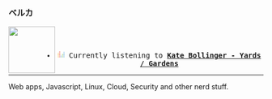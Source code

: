 ### ベルカ
<div align="center">
<kbd>
<a href="https://www.youtube.com/results?search_query=Kate+Bollinger+Yards+&#x2F;+Gardens" target="_blank">
    <img align="left" width="92" height="92" src="https:&#x2F;&#x2F;lastfm.freetls.fastly.net&#x2F;i&#x2F;u&#x2F;174s&#x2F;9a8a77251fba7ff7c64c180cfc268c74.jpg">
</a>
</br></br>
<ul><li>
<p align="center"><img height="14" width="14" src=https:&#x2F;&#x2F;github.com&#x2F;BelkaDev&#x2F;BelkaDev&#x2F;blob&#x2F;master&#x2F;assets&#x2F;listening4.png?raw&#x3D;true> Currently listening to <b><a href="https://www.youtube.com/results?search_query=Kate+Bollinger+Yards+&#x2F;+Gardens" target="_blank">Kate Bollinger - Yards &#x2F; Gardens</a> </b></p>
</li></ul>
</kbd>
</div>

---

Web apps, Javascript, Linux, Cloud, Security and other nerd stuff.